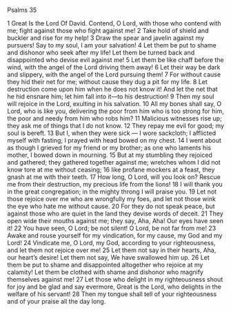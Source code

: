 Psalms 35

1	Great Is the Lord Of David. Contend, O Lord, with those who contend with me; fight against those who fight against me!
2	Take hold of shield and buckler and rise for my help!
3	Draw the spear and javelin against my pursuers! Say to my soul, I am your salvation!
4	Let them be put to shame and dishonor who seek after my life! Let them be turned back and disappointed who devise evil against me!
5	Let them be like chaff before the wind, with the angel of the Lord driving them away!
6	Let their way be dark and slippery, with the angel of the Lord pursuing them!
7	For without cause they hid their net for me; without cause they dug a pit for my life.
8	Let destruction come upon him when he does not know it! And let the net that he hid ensnare him; let him fall into it—to his destruction!
9	Then my soul will rejoice in the Lord, exulting in his salvation.
10	All my bones shall say, O Lord, who is like you, delivering the poor from him who is too strong for him, the poor and needy from him who robs him?
11	Malicious witnesses rise up; they ask me of things that I do not know.
12	They repay me evil for good; my soul is bereft.
13	But I, when they were sick — I wore sackcloth; I afflicted myself with fasting; I prayed with head bowed on my chest.
14	I went about as though I grieved for my friend or my brother; as one who laments his mother, I bowed down in mourning.
15	But at my stumbling they rejoiced and gathered; they gathered together against me; wretches whom I did not know tore at me without ceasing;
16	like profane mockers at a feast, they gnash at me with their teeth.
17	How long, O Lord, will you look on? Rescue me from their destruction, my precious life from the lions!
18	I will thank you in the great congregation; in the mighty throng I will praise you.
19	Let not those rejoice over me who are wrongfully my foes, and let not those wink the eye who hate me without cause.
20	For they do not speak peace, but against those who are quiet in the land they devise words of deceit.
21	They open wide their mouths against me; they say, Aha, Aha! Our eyes have seen it!
22	You have seen, O Lord; be not silent! O Lord, be not far from me!
23	Awake and rouse yourself for my vindication, for my cause, my God and my Lord!
24	Vindicate me, O Lord, my God, according to your righteousness, and let them not rejoice over me!
25	Let them not say in their hearts, Aha, our heart’s desire! Let them not say, We have swallowed him up.
26	Let them be put to shame and disappointed altogether who rejoice at my calamity! Let them be clothed with shame and dishonor who magnify themselves against me!
27	Let those who delight in my righteousness shout for joy and be glad and say evermore, Great is the Lord, who delights in the welfare of his servant!
28	Then my tongue shall tell of your righteousness and of your praise all the day long.

